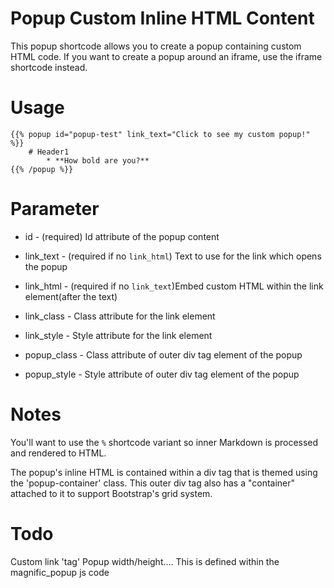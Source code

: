 
# Popup Custom Inline HTML Content 
This popup shortcode allows you to create a popup containing custom HTML code.
If you want to create a popup around an iframe, use the iframe shortcode instead.

# Usage
```
{{% popup id="popup-test" link_text="Click to see my custom popup!" %}}
	# Header1
		* **How bold are you?**
{{% /popup %}}
```

# Parameter
* id - (required) Id attribute of the popup content

* link_text - (required if no `link_html`) Text to use for the link which opens the popup
* link_html - (required if no `link_text`)Embed custom HTML within the link element(after the text)
* link_class - Class attribute for the link element
* link_style - Style attribute for the link element

* popup_class - Class attribute of outer div tag element of the popup
* popup_style - Style attribute of outer div tag element of the popup


# Notes
You'll want to use the `%` shortcode variant so inner Markdown is processed
and rendered to HTML.

The popup's inline HTML is contained within a div tag that is themed
	using the 'popup-container' class. This outer div tag also has a
	"container" attached to it to support Bootstrap's grid system.

# Todo
Custom link 'tag'
Popup width/height.... This is defined within the magnific_popup js code


